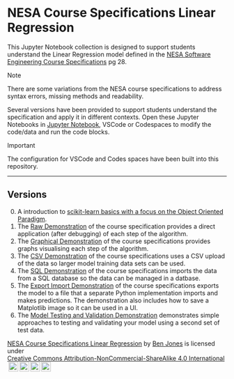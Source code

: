 # NESA Course Specifications Linear Regression

This Jupyter Notebook collection is designed to support students understand the Linear Regression model defined in the [NESA Software Engineering Course Specifications](https://library.curriculum.nsw.edu.au/341419dc-8ec2-0289-7225-6db7f2d751ef/94e1eb0a-0df7-4dbe-9b72-5d5e0d17143a/software-engineering-11-12-higher-school-certificate-course-specifications.PDF) pg 28.

> [!Note]
> There are some variations from the NESA course specifications to address syntax errors, missing methods and readability.

Several versions have been provided to support students understand the specification and apply it in different contexts. Open these Jupyter Notebooks in [Jupyter Notebook](https://jupyter.org/try-jupyter/lab/), VSCode or Codespaces to modify the code/data and run the code blocks.

> [!Important]
> The configuration for VSCode and Codes spaces have been built into this repository.

---

## Versions

0. A introduction to [scikit-learn basics with a focus on the Object Oriented Paradigm](/examples/0.OOP_in_scikit-learn_ML.ipynb).
1. The [Raw Demonstration](/examples/1.raw_course_specification.ipynb) of the course specification provides a direct application (after debugging) of each step of the algorithm.
2. The [Graphical Demonstration](/examples/2.graphical_course_specification.ipynb) of the course specifications provides graphs visualising each step of the algorithm.
3. The [CSV Demonstration](/examples/3.CSV_course_specification.ipynb) of the course specifications uses a CSV upload of the data so larger model training data sets can be used.
4. The [SQL Demonstration](/examples/4.SQL_course_specification.ipynb) of the course specifications imports the data from a SQL database so the data can be managed in a datbase.
5. The [Export Import Demonstration](/examples/5.export_import_course_specification.ipynb) of the course specifications exports the model to a file that a separate Python implementation imports and makes predictions. The demonstration also includes how to save a Matplotlib image so it can be used in a UI.
6. The [Model Testing and Validation Demonstration](8.model_evaluation.ipynb) demonstrates simple approaches to testing and validating your model using a second set of test data.

<p xmlns:cc="http://creativecommons.org/ns#" xmlns:dct="http://purl.org/dc/terms/"><a property="dct:title" rel="cc:attributionURL" href="https://github.com/TempeHS/NESA_Course_Specifications_Linear_Regression">NESA Course Specifications Linear Regression</a> by <a rel="cc:attributionURL dct:creator" property="cc:attributionName" href="https://github.com/benpaddlejones">Ben Jones</a> is licensed under <a href="https://creativecommons.org/licenses/by-nc-sa/4.0/?ref=chooser-v1" target="_blank" rel="license noopener noreferrer" style="display:inline-block; ">Creative Commons Attribution-NonCommercial-ShareAlike 4.0 International<img style="height:22px!important; margin-left:3px; vertical-align:text-bottom; " src="https://mirrors.creativecommons.org/presskit/icons/cc.svg?ref=chooser-v1" alt=""><img style="height:22px!important; margin-left:3px; vertical-align:text-bottom; " src="https://mirrors.creativecommons.org/presskit/icons/by.svg?ref=chooser-v1" alt=""><img style="height:22px!important; margin-left:3px; vertical-align:text-bottom; " src="https://mirrors.creativecommons.org/presskit/icons/nc.svg?ref=chooser-v1" alt=""><img style="height:22px!important; margin-left:3px; vertical-align:text-bottom; " src="https://mirrors.creativecommons.org/presskit/icons/sa.svg?ref=chooser-v1" alt=""></a></p>
